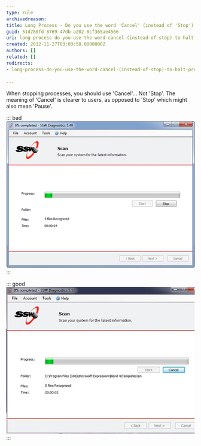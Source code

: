 ```yaml
---
type: rule
archivedreason: 
title: Long Process - Do you use the word 'Cancel' (instead of 'Stop') to halt processes?
guid: 51d780fd-8769-47db-a202-8cf365ae4566
uri: long-process-do-you-use-the-word-cancel-(instead-of-stop)-to-halt-processes
created: 2012-11-27T03:03:58.0000000Z
authors: []
related: []
redirects:
- long-process-do-you-use-the-word-cancel-(instead-of-stop)-to-halt-processes

---
```


When stopping processes, you should use 'Cancel'... Not 'Stop'. The meaning of 'Cancel' is clearer to users, as opposed to 'Stop' which might also mean 'Pause'.

<!--endintro-->


::: bad  
![Figure: Bad Example - Stop is an ambiguous term and can be momentarily confusing](../../assets/cancel-long-process-bad.jpg)  
:::


::: good  
![Figure: Good Example - Cancel leaves little room for miscommunication](../../assets/cancel-long-process-good.jpg)  
:::
